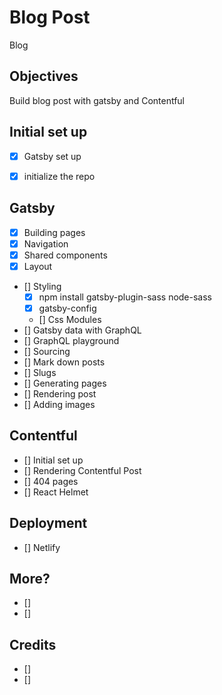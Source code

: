 # Blog Post

Blog


<!-- ![example-site](example-site.gif) -->

## Objectives

Build blog post with gatsby and Contentful

## Initial set up
*  [x] Gatsby set up
*  [x] initialize the repo


## Gatsby

*  [x] Building pages
*  [x] Navigation
*  [x] Shared components
*  [x] Layout
*  [] Styling
     *  [x] npm install gatsby-plugin-sass  node-sass
     *  [x] gatsby-config
     *  [] Css Modules
*  [] Gatsby data with GraphQL
*  [] GraphQL playground
*  [] Sourcing
*  [] Mark down posts
*  [] Slugs
*  [] Generating pages
*  [] Rendering post
*  [] Adding images



## Contentful

*  [] Initial set up
*  [] Rendering Contentful Post
*  [] 404 pages
*  [] React Helmet


## Deployment

*  [] Netlify

## More?

* []
* []



## Credits

* []
* []

